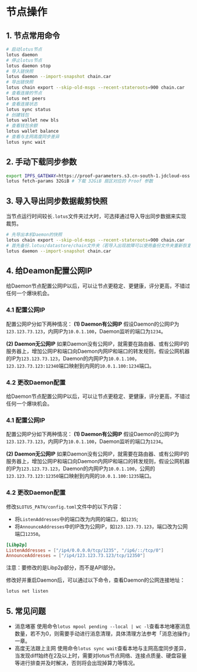 # 节点操作
## 1. 节点常用命令
```sh
# 启动lotus节点
lotus daemon
# 停止lotus节点
lotus daemon stop
# 导入链快照
lotus daemon --import-snapshot chain.car 
# 导出链快照
lotus chain export --skip-old-msgs --recent-stateroots=900 chain.car
# 查看连接的节点
lotus net peers
# 查看连接状态
lotus sync status
# 创建钱包
lotus wallet new bls
# 查看钱包余额
lotus wallet balance
# 查看与主网高度同步差异
lotus sync wait
```
## 2. 手动下载同步参数
```sh
export IPFS_GATEWAY=https://proof-parameters.s3.cn-south-1.jdcloud-oss.com/ipfs #设置国内下载源
lotus fetch-params 32GiB # 下载 32GiB 扇区对应的 Proof 参数
```
## 3. 导入导出同步数据裁剪快照
当节点运行时间较长`.lotus`文件夹过大时，可选择通过导入导出同步数据来实现裁剪。
```sh
# 先导出本机Daemon的快照
lotus chain export --skip-old-msgs --recent-stateroots=900 chain.car
# 首先备份.lotus/datastore/chain文件夹（若导入出现故障可以使用备份文件夹重新恢复即可），清空chain文件夹后进行导入
lotus daemon --import-snapshot chain.car
```

## 4. 给Deamon配置公网IP
给Daemon节点配置公网IP以后，可以让节点更稳定、更健康，评分更高，不错过任何一个爆块机会。

### 4.1 配置公网IP
配置公网IP分如下两种情况：
**(1) Daemon有公网IP**
假设Daemon的公网IP为`123.123.73.123`，内网IP为`10.0.1.100`，Daemon监听的端口为`1234`。

**(2) Daemon无公网IP**
如果Daemon没有公网IP，就需要在路由器、或有公网IP的服务器上，增加公网IP和端口向Daemon内网IP和端口的转发规则，假设公网机器的IP为`123.123.73.123`，Daemon的内网IP为`10.0.1.100`，`123.123.73.123:12340`端口映射到内网的`10.0.1.100:1234`端口。

### 4.2 更改Daemon配置
给Daemon节点配置公网IP以后，可以让节点更稳定、更健康，评分更高，不错过任何一个爆块机会。

### 4.1 配置公网IP
配置公网IP分如下两种情况：
**(1) Daemon有公网IP**
假设Daemon的公网IP为`123.123.73.123`，内网IP为`10.0.1.100`，Daemon监听的端口为`1234`。

**(2) Daemon无公网IP**
如果Daemon没有公网IP，就需要在路由器、或有公网IP的服务器上，增加公网IP和端口向Daemon内网IP和端口的转发规则，假设公网机器的IP为`123.123.73.123`，Daemon的内网IP为`10.0.1.100`，公网的`123.123.73.123:12350`端口映射到内网的`10.0.1.100:1235`端口。

### 4.2 更改Daemon配置
修改`$LOTUS_PATH/config.toml`文件中的以下内容：
- 将`ListenAddresses`中的端口改为内网的端口，如`1235`;
- 将`AnnounceAddresses`中的IP改为公网IP，如`123.123.73.123`，端口改为公网端口`12350`。
```toml
[Libp2p]
ListenAddresses = ["/ip4/0.0.0.0/tcp/1235", "/ip6/::/tcp/0"]
AnnounceAddresses = ["/ip4/123.123.73.123/tcp/12350"]
```
注意：要修改的是Libp2p部分，而不是API部分。

修改好并重启Daemon后，可以通过以下命令，查看Daemon的公网连接地址：
```sh
lotus net listen
```

## 5. 常见问题
- 消息堵塞
使用命令`lotus mpool pending --local | wc -l`查看本地堵塞消息数量，若不为0，则需要手动进行消息清理，具体清理方法参考「消息池操作」一章。
- 高度无法跟上主网
使用命令`lotus sync wait`查看本地与主网高度同步差异，当发现diff始终在2及以上时，需要对lotus节点网络、连接点质量、硬盘容量等进行排查并及时解决，否则将会出现掉算力等情况。
